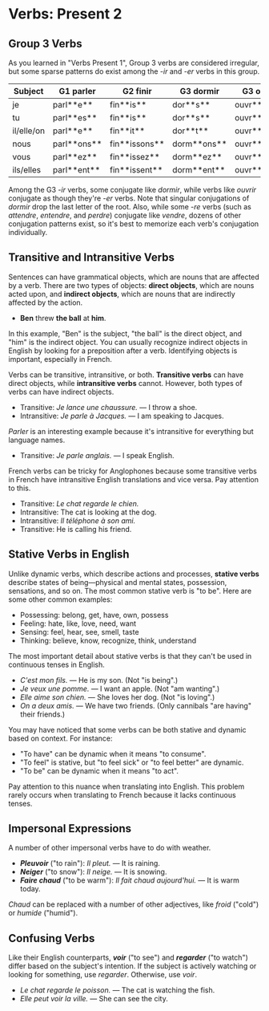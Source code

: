 # Verbs: Present 2

## Group 3 Verbs

As you learned in "Verbs Present 1", Group 3 verbs are considered irregular, but some sparse patterns do exist among the _-ir_ and _-er_ verbs in this group.

<table>

<thead>

<tr>

<th>Subject</th>

<th>G1 parler</th>

<th>G2 finir</th>

<th>G3 dormir</th>

<th>G3 ouvrir</th>

<th>G3 vendre</th>

</tr>

</thead>

<tbody>

<tr>

<td>je</td>

<td>parl**e**</td>

<td>fin**is**</td>

<td>dor**s**</td>

<td>ouvr**e**</td>

<td>vend**s**</td>

</tr>

<tr>

<td>tu</td>

<td>parl**es**</td>

<td>fin**is**</td>

<td>dor**s**</td>

<td>ouvr**es**</td>

<td>vend**s**</td>

</tr>

<tr>

<td>il/elle/on</td>

<td>parl**e**</td>

<td>fin**it**</td>

<td>dor**t**</td>

<td>ouvr**e**</td>

<td>vend</td>

</tr>

<tr>

<td>nous</td>

<td>parl**ons**</td>

<td>fin**issons**</td>

<td>dorm**ons**</td>

<td>ouvr**ons**</td>

<td>vend**ons**</td>

</tr>

<tr>

<td>vous</td>

<td>parl**ez**</td>

<td>fin**issez**</td>

<td>dorm**ez**</td>

<td>ouvr**ez**</td>

<td>vend**ez**</td>

</tr>

<tr>

<td>ils/elles</td>

<td>parl**ent**</td>

<td>fin**issent**</td>

<td>dorm**ent**</td>

<td>ouvr**ent**</td>

<td>vend**ent**</td>

</tr>

</tbody>

</table>

Among the G3 _-ir_ verbs, some conjugate like _dormir_, while verbs like _ouvrir_ conjugate as though they're _-er_ verbs. Note that singular conjugations of _dormir_ drop the last letter of the root. Also, while some _-re_ verbs (such as _attendre_, _entendre_, and _perdre_) conjugate like _vendre_, dozens of other conjugation patterns exist, so it's best to memorize each verb's conjugation individually.

## Transitive and Intransitive Verbs

Sentences can have grammatical objects, which are nouns that are affected by a verb. There are two types of objects: **direct objects**, which are nouns acted upon, and **indirect objects**, which are nouns that are indirectly affected by the action.

*   **Ben** threw **the ball** at **him**.

In this example, "Ben" is the subject, "the ball" is the direct object, and "him" is the indirect object. You can usually recognize indirect objects in English by looking for a preposition after a verb. Identifying objects is important, especially in French.

Verbs can be transitive, intransitive, or both. **Transitive verbs** can have direct objects, while **intransitive verbs** cannot. However, both types of verbs can have indirect objects.

*   Transitive: _Je lance une chaussure._ — I throw a shoe.
*   Intransitive: _Je parle à Jacques._ — I am speaking to Jacques.

_Parler_ is an interesting example because it's intransitive for everything but language names.

*   Transitive: _Je parle anglais._ — I speak English.

French verbs can be tricky for Anglophones because some transitive verbs in French have intransitive English translations and vice versa. Pay attention to this.

*   Transitive: _Le chat regarde le chien._
*   Intransitive: The cat is looking at the dog.
*   Intransitive: _Il téléphone à son ami._
*   Transitive: He is calling his friend.

## Stative Verbs in English

Unlike dynamic verbs, which describe actions and processes, **stative verbs** describe states of being—physical and mental states, possession, sensations, and so on. The most common stative verb is "to be". Here are some other common examples:

*   Possessing: belong, get, have, own, possess
*   Feeling: hate, like, love, need, want
*   Sensing: feel, hear, see, smell, taste
*   Thinking: believe, know, recognize, think, understand

The most important detail about stative verbs is that they can't be used in continuous tenses in English.

*   _C'est mon fils._ — He is my son. (Not "is being".)
*   _Je veux une pomme._ — I want an apple. (Not "am wanting".)
*   _Elle aime son chien._ — She loves her dog. (Not "is loving".)
*   _On a deux amis._ — We have two friends. (Only cannibals "are having" their friends.)

You may have noticed that some verbs can be both stative and dynamic based on context. For instance:

*   "To have" can be dynamic when it means "to consume".
*   "To feel" is stative, but "to feel sick" or "to feel better" are dynamic.
*   "To be" can be dynamic when it means "to act".

Pay attention to this nuance when translating into English. This problem rarely occurs when translating to French because it lacks continuous tenses.

## Impersonal Expressions

A number of other impersonal verbs have to do with weather.

*   **_Pleuvoir_** ("to rain"): _Il pleut._ — It is raining.
*   **_Neiger_** ("to snow"): _Il neige._ — It is snowing.
*   **_Faire chaud_** ("to be warm"): _Il fait chaud aujourd'hui._ — It is warm today.

_Chaud_ can be replaced with a number of other adjectives, like _froid_ ("cold") or _humide_ ("humid").

## Confusing Verbs

Like their English counterparts, **_voir_** ("to see") and **_regarder_** ("to watch") differ based on the subject's intention. If the subject is actively watching or looking for something, use _regarder_. Otherwise, use _voir_.

*   _Le chat regarde le poisson._ — The cat is watching the fish.
*   _Elle peut voir la ville._ — She can see the city.